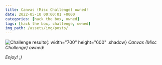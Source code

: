 ```yaml
---
title: Canvas (Misc Challenge) owned!
date: 2022-05-10 00:00:01 +0000
categories: [hack the box, owned]
tags: [hack the box, challenge, owned]
img_path: /assets/img/posts/
---
```


![Challenge results](owned-canvas.png){: width="700" height="600" .shadow}
_Canvas (Misc Challenge) owned!_

_Enjoy! ;)_
